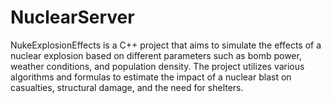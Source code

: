 # NuclearServer
NukeExplosionEffects is a C++ project that aims to simulate the effects of a nuclear explosion based on different parameters such as bomb power, weather conditions, and population density. The project utilizes various algorithms and formulas to estimate the impact of a nuclear blast on casualties, structural damage, and the need for shelters.
